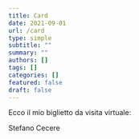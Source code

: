 ```yaml
---
title: Card
date: 2021-09-01
url: /card
type: simple
subtitle: ""
summary: ""
authors: []
tags: []
categories: []
featured: false
draft: false
---
```


Ecco il mio biglietto da visita virtuale:

Stefano Cecere


